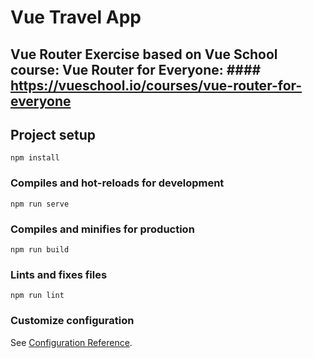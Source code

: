 # Vue Travel App
## Vue Router Exercise based on Vue School course: Vue Router for Everyone: #### https://vueschool.io/courses/vue-router-for-everyone

## Project setup
```
npm install
```

### Compiles and hot-reloads for development
```
npm run serve
```

### Compiles and minifies for production
```
npm run build
```

### Lints and fixes files
```
npm run lint
```

### Customize configuration
See [Configuration Reference](https://cli.vuejs.org/config/).



